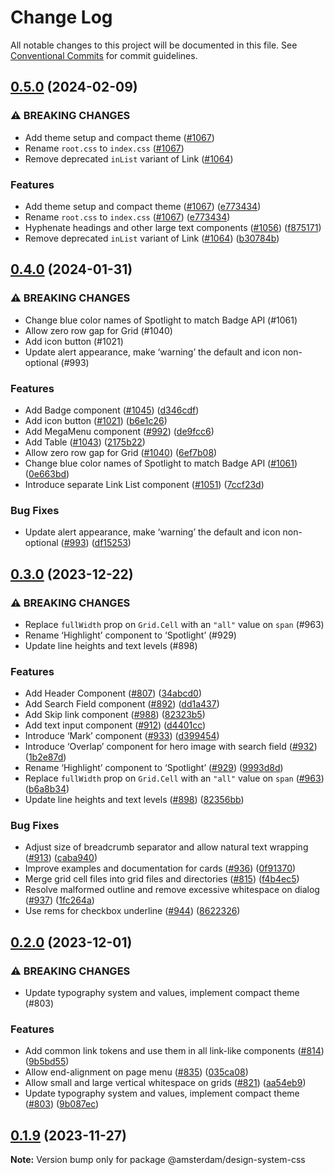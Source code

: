 # Change Log

All notable changes to this project will be documented in this file.
See [Conventional Commits](https://conventionalcommits.org) for commit guidelines.

## [0.5.0](https://github.com/Amsterdam/design-system/compare/@amsterdam/design-system-css@0.4.0...design-system-css-v0.5.0) (2024-02-09)


### ⚠ BREAKING CHANGES

* Add theme setup and compact theme ([#1067](https://github.com/Amsterdam/design-system/issues/1067))
* Rename `root.css` to `index.css` ([#1067](https://github.com/Amsterdam/design-system/issues/1067))
* Remove deprecated `inList` variant of Link ([#1064](https://github.com/Amsterdam/design-system/issues/1064))

### Features

* Add theme setup and compact theme ([#1067](https://github.com/Amsterdam/design-system/issues/1067)) ([e773434](https://github.com/Amsterdam/design-system/commit/e7734347a9e7205d510a16a543294bde69b9c6f0))
* Rename `root.css` to `index.css` ([#1067](https://github.com/Amsterdam/design-system/issues/1067)) ([e773434](https://github.com/Amsterdam/design-system/commit/e7734347a9e7205d510a16a543294bde69b9c6f0))
* Hyphenate headings and other large text components ([#1056](https://github.com/Amsterdam/design-system/issues/1056)) ([f875171](https://github.com/Amsterdam/design-system/commit/f8751716018d4ed269a086e1764741ad29714fa0))
* Remove deprecated `inList` variant of Link ([#1064](https://github.com/Amsterdam/design-system/issues/1064)) ([b30784b](https://github.com/Amsterdam/design-system/commit/b30784b352b4a057069ceb397951b79a6e2547f2))


## [0.4.0](https://github.com/Amsterdam/design-system/compare/@amsterdam/design-system-css@0.3.0...@amsterdam/design-system-css@0.4.0) (2024-01-31)

### ⚠ BREAKING CHANGES

* Change blue color names of Spotlight to match Badge API (#1061)
* Allow zero row gap for Grid (#1040)
* Add icon button (#1021)
* Update alert appearance, make ‘warning’ the default and icon non-optional (#993)

### Features

* Add Badge component ([#1045](https://github.com/Amsterdam/design-system/issues/1045)) ([d346cdf](https://github.com/Amsterdam/design-system/commit/d346cdfd2b3c7fab08e6bae10314420f1fde8a5f))
* Add icon button ([#1021](https://github.com/Amsterdam/design-system/issues/1021)) ([b6e1c26](https://github.com/Amsterdam/design-system/commit/b6e1c260878c09340c9fc89f8740ae033e206855))
* Add MegaMenu component ([#992](https://github.com/Amsterdam/design-system/issues/992)) ([de9fcc6](https://github.com/Amsterdam/design-system/commit/de9fcc65cced79a07cf201613b8616193f86b810))
* Add Table ([#1043](https://github.com/Amsterdam/design-system/issues/1043)) ([2175b22](https://github.com/Amsterdam/design-system/commit/2175b22dbab369fb5d7f817a09c7f0560d8d8195))
* Allow zero row gap for Grid ([#1040](https://github.com/Amsterdam/design-system/issues/1040)) ([6ef7b08](https://github.com/Amsterdam/design-system/commit/6ef7b08c4962bad9c564ade67276b78e1a4712b8))
* Change blue color names of Spotlight to match Badge API ([#1061](https://github.com/Amsterdam/design-system/issues/1061)) ([0e663bd](https://github.com/Amsterdam/design-system/commit/0e663bd1bcbc8c848d16962749d6113cd3aaaf20))
* Introduce separate Link List component ([#1051](https://github.com/Amsterdam/design-system/issues/1051)) ([7ccf23d](https://github.com/Amsterdam/design-system/commit/7ccf23d1128a6cade34ec6846d0fee23335af525))

### Bug Fixes

* Update alert appearance, make ‘warning’ the default and icon non-optional ([#993](https://github.com/Amsterdam/design-system/issues/993)) ([df15253](https://github.com/Amsterdam/design-system/commit/df152538278a73c4aceb094fece70025ff35dc5f))

## [0.3.0](https://github.com/Amsterdam/design-system/compare/@amsterdam/design-system-css@0.2.0...@amsterdam/design-system-css@0.3.0) (2023-12-22)

### ⚠ BREAKING CHANGES

* Replace `fullWidth` prop on `Grid.Cell` with an `"all"` value on `span` (#963)
* Rename ‘Highlight’ component to ‘Spotlight’ (#929)
* Update line heights and text levels (#898)

### Features

* Add Header Component ([#807](https://github.com/Amsterdam/design-system/issues/807)) ([34abcd0](https://github.com/Amsterdam/design-system/commit/34abcd07a849fda94fd46bf995b540e20928c2bf))
* Add Search Field component ([#892](https://github.com/Amsterdam/design-system/issues/892)) ([dd1a437](https://github.com/Amsterdam/design-system/commit/dd1a437d46c4ac7d43d64f7c1acadecc377e7928))
* Add Skip link component ([#988](https://github.com/Amsterdam/design-system/issues/988)) ([82323b5](https://github.com/Amsterdam/design-system/commit/82323b594c7fba99819cf6873227ca3dcd084315))
* Add text input component ([#912](https://github.com/Amsterdam/design-system/issues/912)) ([d4401cc](https://github.com/Amsterdam/design-system/commit/d4401ccf9d41d5c8a48ec32d63cdaabec549d5f2))
* Introduce ‘Mark’ component ([#933](https://github.com/Amsterdam/design-system/issues/933)) ([d399454](https://github.com/Amsterdam/design-system/commit/d399454ed729a595cab902c83e54d61e3c2aaf71))
* Introduce ‘Overlap’ component for hero image with search field ([#932](https://github.com/Amsterdam/design-system/issues/932)) ([1b2e87d](https://github.com/Amsterdam/design-system/commit/1b2e87db032d1500e301c2027596a5c908d59c8c))
* Rename ‘Highlight’ component to ‘Spotlight’ ([#929](https://github.com/Amsterdam/design-system/issues/929)) ([9993d8d](https://github.com/Amsterdam/design-system/commit/9993d8dd4ff17ec5e686295d711cc7688f7ce28c))
* Replace `fullWidth` prop on `Grid.Cell` with an `"all"` value on `span` ([#963](https://github.com/Amsterdam/design-system/issues/963)) ([b6a8b34](https://github.com/Amsterdam/design-system/commit/b6a8b3450af823f5c033f290783f013e6f20b205))
* Update line heights and text levels ([#898](https://github.com/Amsterdam/design-system/issues/898)) ([82356bb](https://github.com/Amsterdam/design-system/commit/82356bbf11c389c0f29146ca5f715d5b7459a634))

### Bug Fixes

* Adjust size of breadcrumb separator and allow natural text wrapping ([#913](https://github.com/Amsterdam/design-system/issues/913)) ([caba940](https://github.com/Amsterdam/design-system/commit/caba94024c5aedf9092a5afbbf625d921fd124b5))
* Improve examples and documentation for cards ([#936](https://github.com/Amsterdam/design-system/issues/936)) ([0f91370](https://github.com/Amsterdam/design-system/commit/0f913702de12cb7b9ca50e8f9da4899c3d934320))
* Merge grid cell files into grid files and directories ([#815](https://github.com/Amsterdam/design-system/issues/815)) ([f4b4ec5](https://github.com/Amsterdam/design-system/commit/f4b4ec5de92d283ee2ef083075297a64b3dfd1cb))
* Resolve malformed outline and remove excessive whitespace on dialog ([#937](https://github.com/Amsterdam/design-system/issues/937)) ([1fc264a](https://github.com/Amsterdam/design-system/commit/1fc264ac577edaa92e37d4c7e81427dd75b6dbe7))
* Use rems for checkbox underline ([#944](https://github.com/Amsterdam/design-system/issues/944)) ([8622326](https://github.com/Amsterdam/design-system/commit/8622326b8686856c44ad03856bac886ee4e5632b))

## [0.2.0](https://github.com/Amsterdam/design-system/compare/@amsterdam/design-system-css@0.1.9...@amsterdam/design-system-css@0.2.0) (2023-12-01)

### ⚠ BREAKING CHANGES

* Update typography system and values, implement compact theme (#803)

### Features

* Add common link tokens and use them in all link-like components ([#814](https://github.com/Amsterdam/design-system/issues/814)) ([9b5bd55](https://github.com/Amsterdam/design-system/commit/9b5bd55d0b118f246b828e023b75be1e84f98af4))
* Allow end-alignment on page menu ([#835](https://github.com/Amsterdam/design-system/issues/835)) ([035ca08](https://github.com/Amsterdam/design-system/commit/035ca08842ee8ad955b260fb26693fe739801df4))
* Allow small and large vertical whitespace on grids ([#821](https://github.com/Amsterdam/design-system/issues/821)) ([aa54eb9](https://github.com/Amsterdam/design-system/commit/aa54eb911bfed633856a74e0be4e11d4ad8f3ebc))
* Update typography system and values, implement compact theme ([#803](https://github.com/Amsterdam/design-system/issues/803)) ([9b087ec](https://github.com/Amsterdam/design-system/commit/9b087ec5c6e75dfafadcdcde710747ef63951917))

## [0.1.9](https://github.com/Amsterdam/design-system/compare/@amsterdam/design-system-css@0.1.8...@amsterdam/design-system-css@0.1.9) (2023-11-27)

**Note:** Version bump only for package @amsterdam/design-system-css
